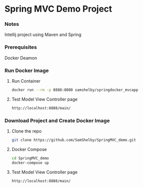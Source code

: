 # Spring MVC Demo Project 

### Notes

Intellij project using Maven and Spring

### Prerequisites

Docker Deamon

### Run Docker Image

1. Run Container
   ```sh
   docker run --rm -p 8888:8080 samshelby/springdocker_mvcapp
   ```
2. Test Model View Controller page
   ```sh
   http://localhost:8888/main/
   ```
### Download Project and Create Docker Image

1. Clone the repo
   ```sh
   git clone https://github.com/SamShelby/SpringMVC_demo.git
   ```
2. Docker Compose
   ```sh
   cd SpringMVC_demo
   docker-compose up
   ```
4. Test Model View Controller page
   ```sh
   http://localhost:8888/main/
   ```
   

